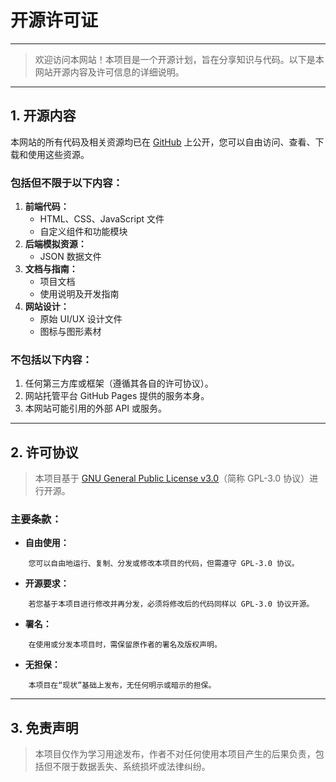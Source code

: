 # 开源许可证

---

> 欢迎访问本网站！本项目是一个开源计划，旨在分享知识与代码。以下是本网站开源内容及许可信息的详细说明。

---

## 1. 开源内容

本网站的所有代码及相关资源均已在 [GitHub](https://github.com/SeeChen/seechen.github.io) 上公开，您可以自由访问、查看、下载和使用这些资源。

### **包括但不限于以下内容：**

1. **前端代码：**  
   - HTML、CSS、JavaScript 文件  
   - 自定义组件和功能模块  
2. **后端模拟资源：**    
   - JSON 数据文件  
3. **文档与指南：**  
   - 项目文档  
   - 使用说明及开发指南  
4. **网站设计：**  
   - 原始 UI/UX 设计文件  
   - 图标与图形素材  

### **不包括以下内容：**

1. 任何第三方库或框架（遵循其各自的许可协议）。  
2. 网站托管平台 GitHub Pages 提供的服务本身。  
3. 本网站可能引用的外部 API 或服务。  

---

## 2. 许可协议

> 本项目基于 [GNU General Public License v3.0](https://www.gnu.org/licenses/gpl-3.0.txt)（简称 GPL-3.0 协议）进行开源。

### **主要条款：**

- **自由使用：**  
```
    您可以自由地运行、复制、分发或修改本项目的代码，但需遵守 GPL-3.0 协议。  
```

- **开源要求：**  
```
    若您基于本项目进行修改并再分发，必须将修改后的代码同样以 GPL-3.0 协议开源。  
```

- **署名：**  
```
    在使用或分发本项目时，需保留原作者的署名及版权声明。  
```

- **无担保：**  
```
    本项目在“现状”基础上发布，无任何明示或暗示的担保。  
```

---

## 3. 免责声明

> 本项目仅作为学习用途发布，作者不对任何使用本项目产生的后果负责，包括但不限于数据丢失、系统损坏或法律纠纷。

